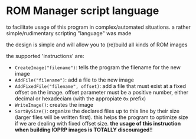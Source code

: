 # ROM Manager script language
to facilitate usage of this program in complex/automated situations. a rather simple/rudimentary scripting "language" was made

the design is simple and will allow you to (re)build all kinds of ROM images

the supported 'instructions' are:
- `CreateImage("filename")`: tells the program the filename for the new image
- `AddFile("filename")`: add a file to the new image
- `AddFixedFile("filename", offset)`: add a file that must exist at a fixed offset on the image. offset parameter must be a positive number, either decimal or hexadeciam (with the appropiate `0x` prefix)
- `WriteImage()`: creates the image
- `SortBySize()`: organize the declared files up to this line by their size (larger files will be written first). this helps the program to optimize size if we are dealing with fixed offset size. __the usage of this instruction when building IOPRP images is TOTALLY discouraged__!!
